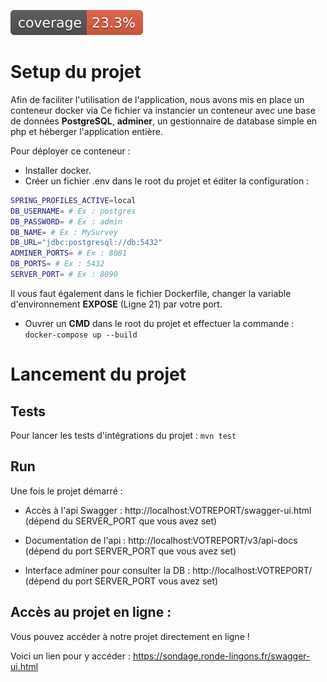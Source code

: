 [![Test Coverage](https://github.com/HiroKX/SondageSpringBoot/blob/gh-pages/jacoco.svg)](https://hirokx.github.io/SondageSpringBoot/)
# Setup du projet
Afin de faciliter l'utilisation de l'application, nous avons mis en place un conteneur docker via 
Ce fichier va instancier un conteneur avec une base de données **PostgreSQL**, **adminer**, un gestionnaire de database simple en php et héberger l'application entière.

Pour déployer ce conteneur : 
* Installer docker.
* Créer un fichier .env dans le root du projet et éditer la configuration : 
```bash
SPRING_PROFILES_ACTIVE=local
DB_USERNAME= # Ex : postgres
DB_PASSWORD= # Ex : admin
DB_NAME= # Ex : MySurvey
DB_URL="jdbc:postgresql://db:5432"
ADMINER_PORTS= # Ex : 8081
DB_PORTS= # Ex : 5432
SERVER_PORT= # Ex : 8090
```

Il vous faut également dans le fichier Dockerfile, changer la variable d'environnement **EXPOSE** (Ligne 21) par votre port.

* Ouvrer un **CMD** dans le root du projet et effectuer la commande : 
``` docker-compose up --build```

# Lancement du projet

## Tests

Pour lancer les tests d'intégrations du projet : `mvn test`

## Run

Une fois le projet démarré : 

* Accès à l'api Swagger : http://localhost:VOTREPORT/swagger-ui.html (dépend du SERVER_PORT que vous avez set)

* Documentation de l'api : http://localhost:VOTREPORT/v3/api-docs (dépend du port SERVER_PORT que vous avez set)

* Interface adminer pour consulter la DB : http://localhost:VOTREPORT/ (dépend du port SERVER_PORT vous avez set)

## Accès au projet en ligne :

Vous pouvez accéder à notre projet directement en ligne ! 

Voici un lien pour y accéder : https://sondage.ronde-lingons.fr/swagger-ui.html
